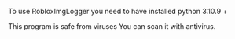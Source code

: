 To use RobloxImgLogger you need to have installed python 3.10.9 +

This program is safe from viruses You can scan it with antivirus.